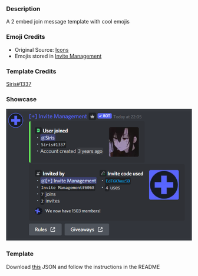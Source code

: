 ### Description

A 2 embed join message template with cool emojis

### Emoji Credits

- Original Source: [Icons](https://discord.gg/gpkNkYKr8G)
- Emojis stored in [Invite Management](https://discord.gg/EdT6KNmxSD)

### Template Credits

[Siris#1337](https://discord.com/users/581451736305106985)

### Showcase

![showcase](assets/2embeds.png 'Showcase')

### Template

Download [this](assets/2embeds.json) JSON and follow the instructions in the README

```
